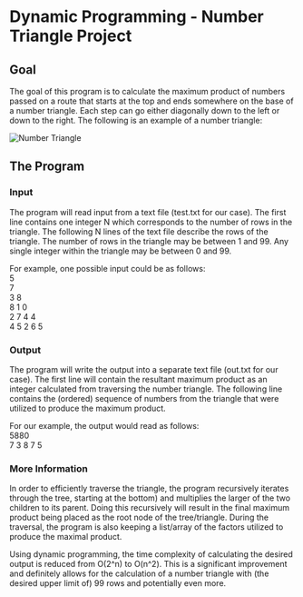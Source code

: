 # Dynamic Programming - Number Triangle Project
## Goal
The goal of this program is to calculate the maximum product of numbers passed on a route that starts at the top and ends somewhere on the base of a number triangle. Each step can go either diagonally down to the left or down to the right. The following is an example of a number triangle:  

![Number Triangle](https://github.com/AMoore86/Portfolio/new/main/Dynamic%20Programming%20-%20Number%20Triangle/NumberTriangle.png)

## The Program
### Input
The program will read input from a text file (test.txt for our case). The first line contains one integer N which corresponds to the number of rows in the triangle. The following N lines of the text file describe the rows of the triangle. The number of rows in the triangle may be between 1 and 99. Any single integer within the triangle may be between 0 and 99.

For example, one possible input could be as follows:  
5  
7  
3 8  
8 1 0  
2 7 4 4  
4 5 2 6 5  

### Output
The program will write the output into a separate text file (out.txt for our case). The first line will contain the resultant maximum product as an integer calculated from traversing the number triangle. The following line contains the (ordered) sequence of numbers from the triangle that were utilized to produce the maximum product.

For our example, the output would read as follows:  
5880  
7 3 8 7 5  

### More Information
In order to efficiently traverse the triangle, the program recursively iterates through the tree, starting at the bottom) and multiplies the larger of the two children to its parent. Doing this recursively will result in the final maximum product being placed as the root node of the tree/triangle. During the traversal, the program is also keeping a list/array of the factors utilized to produce the maximal product.  

Using dynamic programming, the time complexity of calculating the desired output is reduced from O(2^n) to O(n^2). This is a significant improvement and definitely allows for the calculation of a number triangle with (the desired upper limit of) 99 rows and potentially even more.
